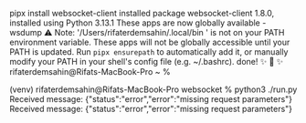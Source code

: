  pipx install websocket-client
  installed package websocket-client 1.8.0, installed using Python 3.13.1
  These apps are now globally available
    - wsdump
⚠️  Note:
    '/Users/rifaterdemsahin/.local/bin
    ' is not on your PATH environment
    variable. These apps will not be
    globally accessible until your
    PATH is updated. Run `pipx
    ensurepath` to automatically add
    it, or manually modify your PATH
    in your shell's config file (e.g.
    ~/.bashrc).
done! ✨ 🌟 ✨
rifaterdemsahin@Rifats-MacBook-Pro ~ % 


(venv) rifaterdemsahin@Rifats-MacBook-Pro websocket % python3 ./run.py 
Received message: {"status":"error","error":"missing request parameters"}
Received message: {"status":"error","error":"missing request parameters"}

